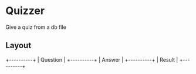 # Quizzer

Give a quiz from a db file

## Layout

+----------+
| Question |
+----------+
| Answer   |
+----------+
| Result   |
+----------+


